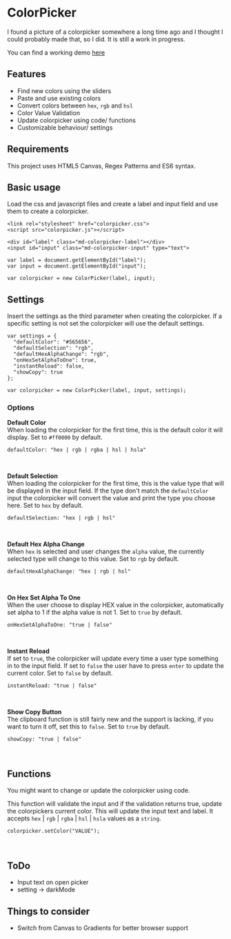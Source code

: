 # ColorPicker
I found a picture of a colorpicker somewhere a long time ago and I thought I could probably made that, so I did. It is still a work in progress. <br>

You can find a working demo [here](https://tomkaar.github.io/colorpicker/)



## Features
- Find new colors using the sliders
- Paste and use existing colors
- Convert colors between `hex`, `rgb` and `hsl`
- Color Value Validation
- Update colorpicker using code/ functions
- Customizable behaviour/ settings



## Requirements
This project uses HTML5 Canvas, Regex Patterns and ES6 syntax.



## Basic usage
Load the css and javascript files and create a label and input field and use them to create a colorpicker.
```
<link rel="stylesheet" href="colorpicker.css">
<script src="colorpicker.js"></script>
```
```
<div id="label" class="md-colorpicker-label"></div>
<input id="input" class="md-colorpicker-input" type="text">
```
```
var label = document.getElementById("label");
var input = document.getElementById("input");

var colorpicker = new ColorPicker(label, input);
```



## Settings
Insert the settings as the third parameter when creating the colorpicker. If a specific setting is not set the colorpicker will use the default settings.

```
var settings = {
  "defaultColor": "#565656",
  "defaultSelection": "rgb",
  "defaultHexAlphaChange": "rgb",
  "onHexSetAlphaToOne": true,
  "instantReload": false,
  "showCopy": true
};
```
```
var colorpicker = new ColorPicker(label, input, settings);
```

### Options
**Default Color** <br> When loading the colorpicker for the first time, this is the default color it will display. Set to `#ff0000` by default.
```
defaultColor: "hex | rgb | rgba | hsl | hsla"
```

<br>

**Default Selection** <br> When loading the colorpicker for the first time, this is the value type that will be displayed in the input field. If the type don't match the `defaultColor` input the colorpicker will convert the value and print the type you choose here. Set to `hex` by default.
```
defaultSelection: "hex | rgb | hsl"
```

<br>

**Default Hex Alpha Change** <br> When `hex` is selected and user changes the `alpha` value, the currently selected type will change to this value. Set to `rgb` by default.
```
defaultHexAlphaChange: "hex | rgb | hsl"
```

<br>

**On Hex Set Alpha To One** <br> When the user choose to display HEX value in the colorpicker, automatically set alpha to 1 if the alpha value is not 1. Set to `true` by default.
```
onHexSetAlphaToOne: "true | false"
```

<br>

**Instant Reload** <br> If set to `true`, the colorpicker will update every time a user type something in to the input field. If set to `false` the user have to press `enter` to update the current color. Set to `false` by default.
```
instantReload: "true | false"
```

<br>

**Show Copy Button** <br> The clipboard function is still fairly new and the support is lacking, if you want to turn it off, set this to `false`. Set to `true` by default.
```
showCopy: "true | false"
```

<br>

## Functions
You might want to change or update the colorpicker using code.


This function will validate the input and if the validation returns true, update the colorpickers current color. This will update the input text and label. It accepts `hex` | `rgb` | `rgba` | `hsl` | `hsla` values as a `string`.
```
colorpicker.setColor("VALUE");
```

<br>




## ToDo
- Input text on open picker
- setting -> darkMode



## Things to consider
- Switch from Canvas to Gradients for better browser support
